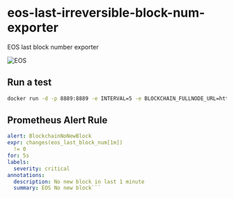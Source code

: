 # eos-last-irreversible-block-num-exporter
EOS last block number exporter

![EOS](https://seeklogo.com/images/E/eos-logo-ECF31E0936-seeklogo.com.png)

## Run a test
```bash
docker run -d -p 8889:8889 -e INTERVAL=5 -e BLOCKCHAIN_FULLNODE_URL=http://your-fullnode:8888 tinhgin/eos-last-irreversible-block-num-exporter
```

## Prometheus Alert Rule
```yaml
alert: BlockchainNoNewBlock
expr: changes(eos_last_block_num[1m])
  != 0
for: 5s
labels:
  severity: critical
annotations:
  description: No new block in last 1 minute
  summary: EOS No new block```